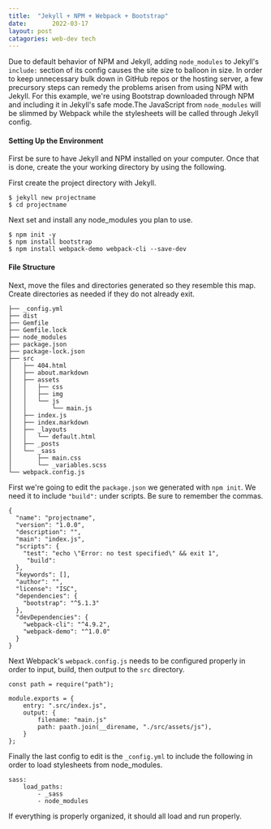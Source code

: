 ```yaml
---
title:	"Jekyll + NPM + Webpack + Bootstrap"
date:		2022-03-17
layout:	post
catagories: web-dev tech
---
```

Due to default behavior of NPM and Jekyll, adding <code>node_modules</code> to Jekyll's <code>include:</code> section of its config causes the site size to balloon in size. In order to keep unnecessary bulk down in GitHub repos or the hosting server, a few precursory steps can remedy the problems arisen from using NPM with Jekyll. For this example, we're using Bootstrap downloaded through NPM and including it in Jekyll's safe mode.The JavaScript from <code>node_modules</code> will be slimmed by Webpack while the stylesheets will be called through Jekyll config.

#### Setting Up the Environment
First be sure to have Jekyll and NPM installed on your computer. Once that is done, create the your working directory by using the following.

First create the project directory with Jekyll.
```
$ jekyll new projectname
$ cd projectname
```

Next set and install any node_modules you plan to use.
```
$ npm init -y
$ npm install bootstrap
$ npm install webpack-demo webpack-cli --save-dev
```


#### File Structure
Next, move the files and directories generated so they resemble this map. Create directories as needed if they do not already exit.

```
├── _config.yml
├── dist
├── Gemfile
├── Gemfile.lock
├── node_modules
├── package.json
├── package-lock.json
├── src
│   ├── 404.html
│   ├── about.markdown
│   ├── assets
│   │   ├── css
│   │   ├── img
│   │   └── js
│   │       └── main.js
│   ├── index.js
│   ├── index.markdown
│   ├── _layouts
│   │   └── default.html
│   ├── _posts
│   └── _sass
│       ├── main.css
│       └── _variables.scss
└── webpack.config.js
```
First we're going to edit the <code>package.json</code> we generated with <code>npm init</code>. We need it to include <code>"build":</code> under scripts. Be sure to remember the commas.

```
{
  "name": "projectname",
  "version": "1.0.0",
  "description": "",
  "main": "index.js",
  "scripts": {
    "test": "echo \"Error: no test specified\" && exit 1",
	 "build":
  },
  "keywords": [],
  "author": "",
  "license": "ISC",
  "dependencies": {
    "bootstrap": "^5.1.3"
  },
  "devDependencies": {
    "webpack-cli": "^4.9.2",
    "webpack-demo": "^1.0.0"
  }
}
```


Next Webpack's <code>webpack.config.js</code> needs to be configured properly in order to input, build, then output to the <code>src</code> directory. 

```
const path = require("path");

module.exports = {
	entry: ".src/index.js",
	output: {
		filename: "main.js"
		path: paath.join(__direname, "./src/assets/js"),
	}
};
```

Finally the last config to edit is the <code>_config.yml</code> to include the following in order to load stylesheets from node_modules.

```
sass:
	load_paths:
		- _sass
		- node_modules
```

If everything is properly organized, it should all load and run properly.

